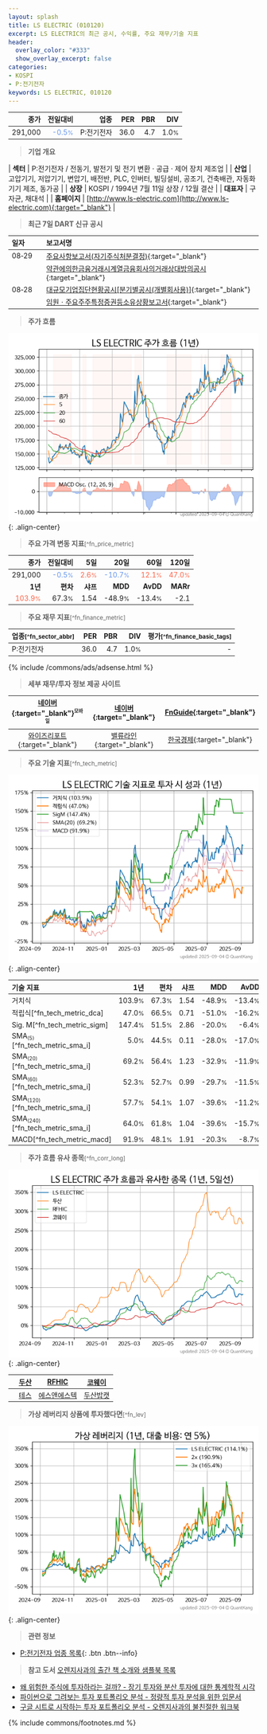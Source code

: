 ```yaml
---
layout: splash
title: LS ELECTRIC (010120)
excerpt: LS ELECTRIC의 최근 공시, 수익률, 주요 재무/기술 지표
header:
  overlay_color: "#333"
  show_overlay_excerpt: false
categories:
- KOSPI
- P:전기전자
keywords: LS ELECTRIC, 010120
---
```


| **종가** | **전일대비** | **업종** | **PER** | **PBR** | **DIV** |
| -------: | -----------: | -------: | ------: | ------: | ------: |
| 291,000 | <span style="color: cornflowerblue">-0.5<small>%</small></span> | P:전기전자 | 36.0 | 4.7 | 1.0<small>%</small> |

<!-- more -->


> **기업 개요**<a id="company"></a>

| <span style="white-space:nowrap;">**섹터**</span> | P:전기전자 / 전동기, 발전기 및 전기 변환 · 공급 · 제어 장치 제조업 |
| <span style="white-space:nowrap;">**산업**</span> | 고압기기, 저압기기, 변압기, 배전반, PLC, 인버터, 빌딩설비, 공조기, 건축배관, 자동화기기 제조, 동가공 |
| <span style="white-space:nowrap;">**상장**</span> | KOSPI / 1994년 7월 11일 상장 / 12월 결산 |
| <span style="white-space:nowrap;">**대표자**</span> | 구자균, 채대석 |
| <span style="white-space:nowrap;">**홈페이지**</span> | [http://www.ls-electric.com](http://www.ls-electric.com){:target="_blank"} |


> **최근 7일 DART 신규 공시**<a id="dart"></a>

| **일자** |      | **보고서명** |
| :------- | :--- | :----------- |
| 08&#x2011;29 | | [주요사항보고서(자기주식처분결정)](https://dart.fss.or.kr/dsaf001/main.do?rcpNo=20250829001720){:target="_blank"} |
|  | | [약관에의한금융거래시계열금융회사의거래상대방의공시](https://dart.fss.or.kr/dsaf001/main.do?rcpNo=20250829001705){:target="_blank"} |
| 08&#x2011;28 | | [대규모기업집단현황공시[분기별공시(개별회사용)]](https://dart.fss.or.kr/dsaf001/main.do?rcpNo=20250828001306){:target="_blank"} |
|  | | [임원ㆍ주요주주특정증권등소유상황보고서](https://dart.fss.or.kr/dsaf001/main.do?rcpNo=20250828001101){:target="_blank"} |


> **주가 흐름**<a id="price"></a>

![010120](/stock/images/010120.png){: .align-center}


> **주요 가격 변동 지표**<small>[^fn_price_metric]</small>

| **종가** | **전일대비** | **5일** | **20일** | **60일** | **120일** |
| -------: | -----------: | ------: | -------: | -------: | --------: |
| 291,000 | <span style="color: cornflowerblue">-0.5<small>%</small></span> | <span style="color: tomato">2.6<small>%</small></span> | <span style="color: cornflowerblue">-10.7<small>%</small></span> | <span style="color: tomato">12.1<small>%</small></span> | <span style="color: tomato">47.0<small>%</small></span> |
| **1년** | **편차** | **샤프** | **MDD** | **AvDD** | **MARr** |
| <span style="color: tomato">103.9<small>%</small></span> | 67.3<small>%</small> | 1.54 | -48.9<small>%</small> | -13.4<small>%</small> | -2.1 |


> **주요 재무 지표**<small>[^fn_finance_metric]</small>

| **업종**<small>[^fn_sector_abbr]</small> | **PER** | **PBR** | **DIV** | **평가**<small>[^fn_finance_basic_tags]</small> |
| :--------------------------------------- | ------: | ------: | ------: | ----------------------------------------------: |
| P:전기전자 | 36.0 | 4.7 | 1.0<small>%</small> | - |



{% include /commons/ads/adsense.html %}

> **세부 재무/투자 정보 제공 사이트**

| [네이버](https://m.stock.naver.com/domestic/stock/010120/finance/summary){:target="_blank"}<sup><small>모바일</small></sup> | [네이버](https://finance.naver.com/item/coinfo.naver?code=010120){:target="_blank"} | [FnGuide](https://comp.fnguide.com/SVO2/ASP/SVD_Invest.asp?gicode=A010120&MenuYn=Y){:target="_blank"} |
| :---: | :---: | :---: |
| [와이즈리포트](https://comp.wisereport.co.kr/company/c1040001.aspx?cmp_cd=010120){:target="_blank"} | [밸류라인](https://www.valueline.co.kr/finance/summary/010120){:target="_blank"} | [한국경제](https://markets.hankyung.com/stock/010120/financial-summary){:target="_blank"} |


> **주요 기술 지표**<small>[^fn_tech_metric]</small>


![010120](/stock/images/010120_tech.png){: .align-center}

| **기술 지표** | **1년** | **편차** | **샤프** | **MDD** | **AvDD** |
| :------------ | ------: | -----------: | -------: | ------: | -------: |
| 거치식 | 103.9<small>%</small> | 67.3<small>%</small> | 1.54 | -48.9<small>%</small> | -13.4<small>%</small> |
| 적립식[^fn_tech_metric_dca] | 47.0<small>%</small> | 66.5<small>%</small> | 0.71 | -51.0<small>%</small> | -16.2<small>%</small> |
| Sig. M[^fn_tech_metric_sigm] | 147.4<small>%</small> | 51.5<small>%</small> | 2.86 | -20.0<small>%</small> | -6.4<small>%</small> |
| SMA<small><sub>(5)</sub></small>[^fn_tech_metric_sma_i] | 5.0<small>%</small> | 44.5<small>%</small> | 0.11 | -28.0<small>%</small> | -17.0<small>%</small> |
| SMA<small><sub>(20)</sub></small>[^fn_tech_metric_sma_i] | 69.2<small>%</small> | 56.4<small>%</small> | 1.23 | -32.9<small>%</small> | -11.9<small>%</small> |
| SMA<small><sub>(60)</sub></small>[^fn_tech_metric_sma_i] | 52.3<small>%</small> | 52.7<small>%</small> | 0.99 | -29.7<small>%</small> | -11.5<small>%</small> |
| SMA<small><sub>(120)</sub></small>[^fn_tech_metric_sma_i] | 57.7<small>%</small> | 54.1<small>%</small> | 1.07 | -39.6<small>%</small> | -11.2<small>%</small> |
| SMA<small><sub>(240)</sub></small>[^fn_tech_metric_sma_i] | 64.0<small>%</small> | 61.8<small>%</small> | 1.04 | -39.6<small>%</small> | -15.7<small>%</small> |
| MACD[^fn_tech_metric_macd] | 91.9<small>%</small> | 48.1<small>%</small> | 1.91 | -20.3<small>%</small> | -8.7<small>%</small> |


> **주가 흐름 유사 종목**<a id="corr"></a><small>[^fn_corr_long]</small>

![010120](/stock/images/010120_corr.png){: .align-center}

|       | [두산](/000150/) | [RFHIC](/218410/) | [코웨이](/021240/) |
| :---: | :------------------------------------: | :------------------------------------: | :------------------------------------: |
|       | [테스](/095610/) | [에스앤에스텍](/101490/) | [두산밥캣](/241560/) |


> **가상 레버리지 상품에 투자했다면**<a id="2x"></a><small>[^fn_lev]</small>

![010120](/stock/images/010120_2x.png){: .align-center}


> **관련 정보**

- [P:전기전자 업종 목록](/stats/sector/kospi_업종_전기전자_종목/){: .btn .btn--info}

> **참고 도서** [오렌지사과의 출간 책 소개와 샘플북 목록](https://kongdori.tistory.com/691)

- [왜 위험한 주식에 투자하라는 걸까? - 장기 투자와 분산 투자에 대한 통계학적 시각](https://kongdori.tistory.com/421)
- [파이썬으로 그려보는 투자 포트폴리오 분석  - 정량적 투자 분석을 위한 입문서](https://kongdori.tistory.com/643)
- [구글 시트로 시작하는 투자 포트폴리오 분석 - 오렌지사과의 불친절한 워크북](https://kongdori.tistory.com/449)


{% include commons/footnotes.md %}